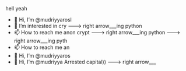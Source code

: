 hell yeah
- 👋 Hi, I’m @mudriyyarosl
- 👀 I’m interested in cry
---> right arrow___ing python
- 📫 How to reach me anon
 crypt
---> right arrow___ing python
---> right arrow___ing pyth
- 📫 How to reach me an
- 👋 Hi, I’m @mudriyyaros
- 👋 Hi, I’m @mudriyya
Arrested capital))
---> right arrow___
